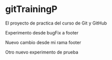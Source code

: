 # gitTrainingP
El proyecto de practica del curso de Git y GitHub

Experimento desde bugFix a footer

Nuevo cambio desde mi rama footer

Otro nuevo experimento de prueba